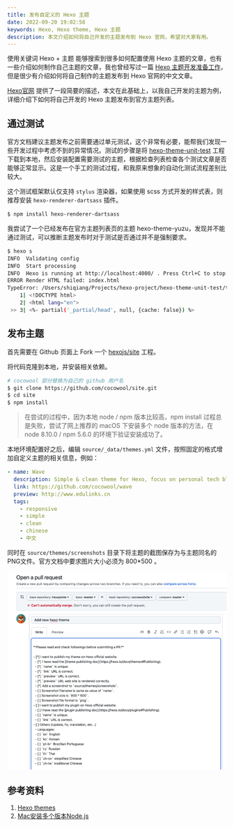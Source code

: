 ```yaml
---
title: 发布自定义的 Hexo 主题
date: 2022-09-20 19:02:58
keywords: Hexo, Hexo theme, Hexo 主题
description: 本文介绍如何将自己开发的主题发布到 Hexo 官网，希望对大家有用。
---
```


使用关键词 Hexo + 主题 能够搜索到很多如何配置使用 Hexo 主题的文章，也有一些介绍如何制作自己主题的文章，我也曾经写过一篇 [Hexo 主题开发准备工作](http://edulinks.cn/2020/12/23/20201223-develop-hexo-theme/)，但是很少有介绍如何将自己制作的主题发布到 Hexo 官网的中文文章。

[Hexo官网](https://hexo.io/docs/themes) 提供了一段简要的描述，本文在此基础上，以我自己开发的主题为例，详细介绍下如何将自己开发的 Hexo 主题发布到官方主题列表。

## 通过测试

官方文档建议主题发布之前需要通过单元测试，这个非常有必要，能帮我们发现一些开发过程中考虑不到的异常情况。测试的步骤是将 [hexo-theme-unit-test](https://github.com/hexojs/hexo-theme-unit-test) 工程下载到本地，然后安装配置需要测试的主题，根据检查列表检查各个测试文章是否能够正常显示。这是一个手工的测试过程，和我原来想象的自动化测试流程差别比较大。

这个测试框架默认仅支持 `stylus` 渲染器，如果使用 scss 方式开发的样式表，则推荐安装 `hexo-renderer-dartsass` 插件。

```sh
$ npm install hexo-renderer-dartsass
```

我尝试了一个已经发布在官方主题列表页的主题 hexo-theme-yuzu，发现并不能通过测试，可以推断主题发布时对于测试是否通过并不是强制要求。

```sh
$ hexo s
INFO  Validating config
INFO  Start processing
INFO  Hexo is running at http://localhost:4000/ . Press Ctrl+C to stop.
ERROR Render HTML failed: index.html
TypeError: /Users/shiqiang/Projects/hexo-project/hexo-theme-unit-test/themes/hexo-theme-yuzu/layout/layout.ejs:3
    1| <!DOCTYPE html>
    2| <html lang="en">
 >> 3| <%- partial('_partial/head', null, {cache: false}) %>

```

## 发布主题

首先需要在 Github 页面上 Fork 一个 [hexojs/site](https://github.com/hexojs/site) 工程。

将代码克隆到本地，并安装相关依赖。

```sh
# cocowool 部分替换为自己的 github 用户名
$ git clone https://github.com/cocowool/site.git
$ cd site
$ npm install
```

> 在尝试的过程中，因为本地 node / npm 版本比较高，npm install 过程总是失败，尝试了网上推荐的 macOS 下安装多个 node 版本的方法，在 node 8.10.0 / npm 5.6.0 的环境下验证安装成功了。

 本地环境配置好之后，编辑 `source/_data/themes.yml` 文件，按照固定的格式增加自定义主题的相关信息，例如：

```yml
- name: Wave 
  description: Simple & clean theme for Hexo, focus on personal tech blog.
  link: https://github.com/cocowool/wave
  preview: http://www.edulinks.cn
  tags:
    - responsive
    - simple
    - clean
    - chinese
    - 中文
```

同时在 `source/themes/screenshots` 目录下将主题的截图保存为与主题同名的 PNG文件。官方文档中要求图片大小必须为 800*500 。

![image-20220923100257951](20220920-publish-hexo-theme/image-20220923100257951.png)

## 参考资料

1. [Hexo themes](https://hexo.io/docs/themes)
2. [Mac安装多个版本Node.js](https://blog.csdn.net/weixin_45895753/article/details/126101874)
